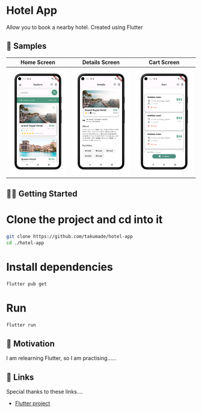 # Hotel App

Allow you to book a nearby hotel. Created using Flutter

## 🧬 Samples

| Home Screen | Details Screen | Cart Screen |
|---------|---------|---------|
|    ![Home Screen](./mockups/m1.png)     | ![Details Screen](./mockups/m2.png)        |  ![Cart Screen](./mockups/m3.png)       |






## 💪🏼 Getting Started

# Clone the project and cd into it

```bash
git clone https://github.com/takumade/hotel-app
cd ./hotel-app
```

# Install dependencies

```bash
flutter pub get
```

# Run

```bash
flutter run
```

## 🌻 Motivation

I am relearning Flutter, so I am practising......

## 🔗 Links

Special thanks to these links....

- [Flutter project](https://github.com/mitesh77/Best-Flutter-UI-Templates)
